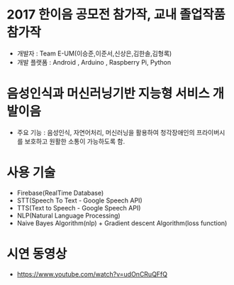 # 2017 한이음 공모전 참가작, 교내 졸업작품 참가작
- 개발자 : Team E-UM(이승준,이준서,신상은,김한솔,김형록)
- 개발 플랫폼 : Android , Arduino , Raspberry Pi, Python

# 음성인식과 머신러닝기반 지능형 서비스 개발이음
- 주요 기능 : 음성인식, 자연어처리, 머신러닝을 활용하여 청각장애인의 프라이버시를 보호하고 원활한 소통이 가능하도록 함.

# 사용 기술 
- Firebase(RealTime Database)
- STT(Speech To Text - Google Speech API)
- TTS(Text to Speech - Google Speech API)
- NLP(Natural Language Processing)
- Naive Bayes Algorithm(nlp) + Gradient descent Algorithm(loss function)

# 시연 동영상 
- https://www.youtube.com/watch?v=udOnCRuQFfQ
